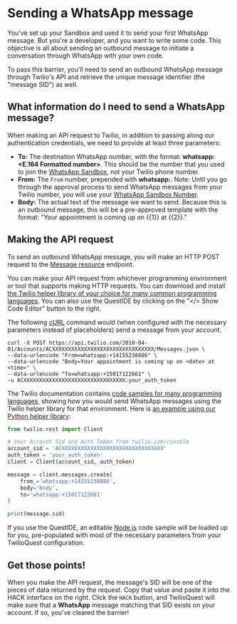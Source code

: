 # Sending a WhatsApp message

You've set up your Sandbox and used it to send your first WhatsApp message. But you're a developer, and you want to write some code. This objective is all about sending an outbound message to initiate a conversation through WhatsApp with your own code.

To pass this barrier, you'll need to send an outbound WhatsApp message through Twilio's API and retrieve the unique message identifier (the "message SID") as well.

## What information do I need to send a WhatsApp message?

When making an API request to Twilio, in addition to passing along our authentication credentials, we need to provide at least three parameters:

- **To:** The destination WhatsApp number, with the format: **whatsapp:<E.164 Formatted number>**. This should be the number that you used to join the [WhatsApp Sandbox](https://www.twilio.com/console/sms/whatsapp/sandbox), not your Twilio phone number.
- **From:** The `From` number, prepended with **whatsapp:**. Note: Until you go through the approval process to send WhatsApp messages from your Twilio number, you will use your [WhatsApp Sandbox Number](https://support.twilio.com/hc/en-us/articles/360007721954-Getting-Started-with-Twilio-for-WhatsApp-Beta-#senderID).
- **Body:** The actual text of the message we want to send. Because this is an outbound message, this will be a pre-approved template with the format: "Your appointment is coming up on {{1}} at {{2}}."

## Making the API request

To send an outbound WhatsApp message, you will make an HTTP POST request to the [Message resource](https://twilio.com/docs/sms/api/message-resource) endpoint.

You can make your API request from whichever programming environment or tool that supports making HTTP requests. You can download and install [the Twilio helper library of your choice for many common programming languages](https://www.twilio.com/docs/libraries). You can also use the QuestIDE by clicking on the "</> Show Code Editor" button to the right.

The following [cURL](https://curl.haxx.se/docs/manual.html) command would (when configured with the necessary parameters instead of placeholders) send a message from your account.

```
curl -X POST https://api.twilio.com/2010-04-01/Accounts/ACXXXXXXXXXXXXXXXXXXXXXXXXXXXXXXXX/Messages.json \
--data-urlencode "From=whatsapp:+14155238886" \
--data-urlencode "Body=Your appointment is coming up on <date> at <time>" \
--data-urlencode "To=whatsapp:+15017122661" \
-u ACXXXXXXXXXXXXXXXXXXXXXXXXXXXXXXXX:your_auth_token
```

The Twilio documentation contains [code samples for many programming languages](https://www.twilio.com/docs/sms/api/message-resource#create-a-message-resource), showing how you would send WhatsApp messages using the Twilio helper library for that environment. Here is [an example using our Python helper library](https://www.twilio.com/docs/sms/api/message-resource?code-sample=code-create-a-message&code-language=Python&code-sdk-version=6.x):

```python
from twilio.rest import Client

# Your Account Sid and Auth Token from twilio.com/console
account_sid = 'ACXXXXXXXXXXXXXXXXXXXXXXXXXXXXXXXX'
auth_token = 'your_auth_token'
client = Client(account_sid, auth_token)

message = client.messages.create(
    from_='whatsapp:+14155238886',
    body='body',
    to='whatsapp:+15017122661'
)

print(message.sid)
```

If you use the QuestIDE, an editable [Node.js](https://nodejs.org/) code sample will be loaded up for you, pre-populated with most of the necessary parameters from your TwilioQuest configuration.

## Get those points!

When you make the API request, the message's SID will be one of the pieces of data returned by the request. Copy that value and paste it into the HACK interface on the right. Click the `HACK` button, and TwilioQuest will make sure that a **WhatsApp** message matching that SID exists on your account. If so, you've cleared the barrier!
